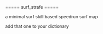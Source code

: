 ===== surf_strafe =====

a minimal surf skill based speedrun surf map

add that one to your dictionary

